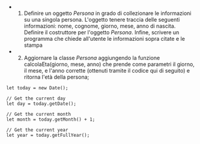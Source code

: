 - 1) Definire un oggetto *Persona* in grado di collezionare le informazioni su una singola persona. L'oggetto tenere traccia delle seguenti informazioni: nome, cognome, giorno, mese, anno di nascita. Definire il costruttore per l'oggetto *Persona*. Infine, scrivere un programma che chiede all'utente le informazioni sopra citate e le stampa
- 2) Aggiornare la classe *Persona* aggiungendo la funzione calcolaEta(giorno, mese, anno) che prende come parametri il giorno, il mese, e l'anno corrette (ottenuti tramite il codice qui di seguito) e ritorna l'età della persona;

```
let today = new Date();

// Get the current day
let day = today.getDate();

// Get the current month
let month = today.getMonth() + 1;

// Get the current year
let year = today.getFullYear();
```